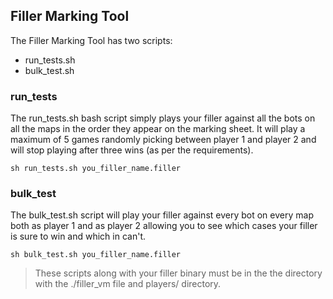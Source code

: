 ## Filler Marking Tool

The Filler Marking Tool has two scripts:
* run_tests.sh
* bulk_test.sh

### run_tests
The run_tests.sh bash script simply plays your filler against all the bots on all the maps in the order
they appear on the marking sheet. It will play a maximum of 5 games randomly picking between player 1 and player 2 and will stop playing after three wins (as per the requirements).

```
sh run_tests.sh you_filler_name.filler
```

### bulk_test
The bulk_test.sh script will play your filler against every bot on every map
both as player 1 and as player 2 allowing you to see which cases your filler is
sure to win and which in can't.

```
sh bulk_test.sh you_filler_name.filler
```

> These scripts along with your filler binary must be in the the directory with the ./filler_vm file and players/ directory.
